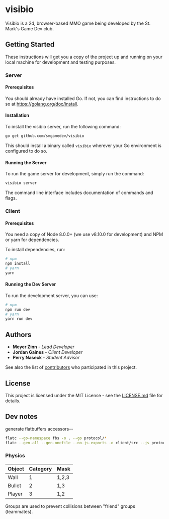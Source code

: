 # visibio

Visibio is a 2d, browser-based MMO game being developed by the St. Mark's Game Dev club.

## Getting Started

These instructions will get you a copy of the project up and running on your local machine for development and testing purposes.

### Server

#### Prerequisites

You should already have installed Go. If not, you can find instructions to do so at https://golang.org/doc/install.

#### Installation

To install the visibio server, run the following command:

```bash
go get github.com/smgamedev/visibio
```

This should install a binary called `visibio` wherever your Go environment is configured to do so.

#### Running the Server

To run the game server for development, simply run the command:

```bash
visibio server
```

The command line interface includes documentation of commands and flags.

### Client

#### Prerequisites

You need a copy of Node 8.0.0+ (we use v8.10.0 for development) and NPM or yarn for dependencies.

To install dependencies, run:

```bash
# npm
npm install
# yarn
yarn
```

#### Running the Dev Server

To run the development server, you can use:

```bash
# npm
npm run dev
# yarn
yarn run dev
```

## Authors

* **Meyer Zinn** - *Lead Developer*
* **Jordan Gaines** - *Client Developer*
* **Perry Naseck** - *Student Advisor*

See also the list of [contributors](https://github.com/smgamedev/visibio/contributors) who participated in this project.

## License

This project is licensed under the MIT License - see the [LICENSE.md](LICENSE.md) file for details.

## Dev notes

generate flatbuffers accessors--

```bash
flatc --go-namespace fbs -o . --go protocol/*
flatc --gen-all --gen-onefile --no-js-exports -o client/src --js protocol/visibio.fbs
```

### Physics

| Object | Category | Mask  |
| ------ | -------- | ----- |
| Wall   | 1        | 1,2,3 |
| Bullet | 2        | 1,3   |
| Player | 3        | 1,2   |

Groups are used to prevent collisions between "friend" groups (teammates).
